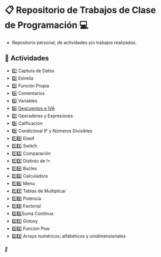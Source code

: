 # :clipboard: Repositorio de Trabajos de Clase de Programación :computer:

- Repositorio personal, de actividades y/o trabajos realizados.

## :pushpin: Actividades

- :one: Captura de Datos
- :two: Estrella
- :three: Función Propia
- :four: Comentarios
- :five: Variables 
- :six: [Descuentos e IVA](https://github.com/SrTuns/Universidad/blob/main/1%20Captura%20de%20Datos/captura-de-datos.c)
- :seven: Operadores y Expresiones
- :eight: Calificación
- :nine: Condicional IF y Números Divisibles
- :one::zero: Elseif
- :one::one: Switch
- :one::two: Comparación
- :one::three: Distinto de !=
- :one::four: Bucles
- :one::five: Calculadora
- :one::six: Menu
- :one::seven: Tablas de Multiplicar
- :one::eight: Potencia
- :one::nine: Factorial
- :two::zero:Suma Continua
- :two::one: Gotoxy
- :two::two: Función Pow
- :two::three: Arrays numéricos, alfabéticos y unidimensionales


###### :cookie:
